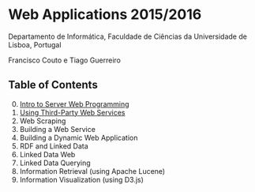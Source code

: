 # Web Applications 2015/2016
Departamento de Informática, Faculdade de Ciências da Universidade de Lisboa, Portugal

Francisco Couto e Tiago Guerreiro

## Table of Contents

0. [Intro to Server Web Programming](0_intro_server_web_programming/)
1. [Using Third-Party Web Services](/1_using_web_services/)
2. Web Scraping
3. Building a Web Service
4. Building a Dynamic Web Application
5. RDF and Linked Data
6. Linked Data Web
7. Linked Data Querying
8. Information Retrieval (using Apache Lucene)
9. Information Visualization (using D3.js)







